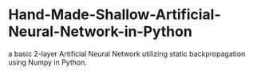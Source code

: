 # Hand-Made-Shallow-Artificial-Neural-Network-in-Python
a basic 2-layer Artificial Neural Network utilizing static backpropagation using Numpy in Python. 
